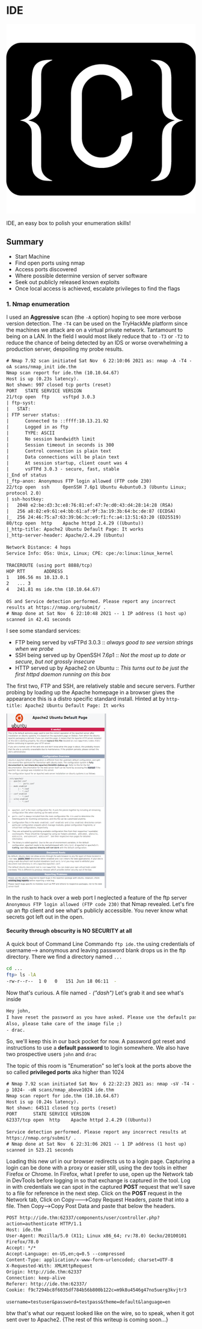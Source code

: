 # IDE  
![ide logo](/imgs/ide_room_logo.png)

IDE, an easy box to polish your enumeration skills!

## Summary
  * Start Machine
  * Find open ports using nmap
  * Access ports discovered
  * Where possible determine version of server software
  * Seek out publicly released known exploits
  * Once local access is achieved, escalate privileges to find the flags

### 1. Nmap enumeration

I used an **Aggressive** scan (the `-A` option) hoping to see more verbose version detection.
The `-T4` can be used on the TryHackMe platform since the machines we attack are on a virtual private network. Tantamount to being on a LAN. In the field I would most likely reduce that to `-T3` or `-T2` to reduce the chance of being detected by an IDS or worse overwhelming a production server, despoiling my probe results.

```console
# Nmap 7.92 scan initiated Sat Nov  6 22:10:06 2021 as: nmap -A -T4 -oA scans/nmap_init ide.thm
Nmap scan report for ide.thm (10.10.64.67)
Host is up (0.23s latency).
Not shown: 997 closed tcp ports (reset)
PORT   STATE SERVICE VERSION
21/tcp open  ftp     vsftpd 3.0.3
| ftp-syst:
|   STAT:
| FTP server status:
|      Connected to ::ffff:10.13.21.92
|      Logged in as ftp
|      TYPE: ASCII
|      No session bandwidth limit
|      Session timeout in seconds is 300
|      Control connection is plain text
|      Data connections will be plain text
|      At session startup, client count was 4
|      vsFTPd 3.0.3 - secure, fast, stable
|_End of status
|_ftp-anon: Anonymous FTP login allowed (FTP code 230)
22/tcp open  ssh     OpenSSH 7.6p1 Ubuntu 4ubuntu0.3 (Ubuntu Linux; protocol 2.0)
| ssh-hostkey:
|   2048 e2:be:d3:3c:e8:76:81:ef:47:7e:d0:43:d4:28:14:28 (RSA)
|   256 a8:82:e9:61:e4:bb:61:af:9f:3a:19:3b:64:bc:de:87 (ECDSA)
|_  256 24:46:75:a7:63:39:b6:3c:e9:f1:fc:a4:13:51:63:20 (ED25519)
80/tcp open  http    Apache httpd 2.4.29 ((Ubuntu))
|_http-title: Apache2 Ubuntu Default Page: It works
|_http-server-header: Apache/2.4.29 (Ubuntu)

Network Distance: 4 hops
Service Info: OSs: Unix, Linux; CPE: cpe:/o:linux:linux_kernel

TRACEROUTE (using port 8888/tcp)
HOP RTT       ADDRESS
1   106.56 ms 10.13.0.1
2   ... 3
4   241.81 ms ide.thm (10.10.64.67)

OS and Service detection performed. Please report any incorrect results at https://nmap.org/submit/ .
# Nmap done at Sat Nov  6 22:10:48 2021 -- 1 IP address (1 host up) scanned in 42.41 seconds
```

I see some standard services:  
* FTP being served by vsFTPd 3.0.3 :: *always good to see version strings when we probe*
* SSH being served up by OpenSSH 7.6p1 :: *Not the most up to date or secure, but not grossly insecure*
* HTTP served up by Apache2 on Ubuntu :: *This turns out to be just the first httpd daemon running on this box*

The first two, FTP and SSH, are relatively stable and secure servers. Further probing by loading up the Apache homepage in a browser gives the appearance this is a distro specific  standard install. Hinted at by `http-title: Apache2 Ubuntu Default Page: It works`

![Default Page](/imgs/screenshot_default_page.png)

In the rush to hack over a web port I neglected a feature of the ftp server `Anonymous FTP login allowed (FTP code 230)` that Nmap revealed. Let's fire up an ftp client and see what's publicly accessible. You never know what secrets got left out in the open.

#### Security through obscurity is **NO SECURITY** at all

A quick bout of Command Line Commando `ftp ide.thm` using credentials of username--> anonymous and leaving password blank drops us in the ftp directory. There we find a directory named `...`
```sh
cd ...
ftp> ls -lA
-rw-r--r--  1 0   0   151 Jun 18 06:11  -
```  
Now that's curious. A file named `-` *("dash")*
Let's grab it and see what's inside  
```txt
Hey john,
I have reset the password as you have asked. Please use the default password to login.
Also, please take care of the image file ;)
- drac.
```  
So, we'll keep this in our back pocket for now. A password got reset and instructions to use a **default password** to login somewhere. We also have two prospective users `john` and `drac`

The topic of this room is "Enumeration" so let's look at the ports above the so called **privileged ports** aka higher than 1024  
```nmap
# Nmap 7.92 scan initiated Sat Nov  6 22:22:23 2021 as: nmap -sV -T4 -p 1024- -oN scans/nmap_above1024 ide.thm
Nmap scan report for ide.thm (10.10.64.67)
Host is up (0.24s latency).
Not shown: 64511 closed tcp ports (reset)
PORT      STATE SERVICE VERSION
62337/tcp open  http    Apache httpd 2.4.29 ((Ubuntu))

Service detection performed. Please report any incorrect results at https://nmap.org/submit/ .
# Nmap done at Sat Nov  6 22:31:06 2021 -- 1 IP address (1 host up) scanned in 523.21 seconds
```  
Loading this new url in our browser redirects us to a login page. Capturing a login can be done with a proxy or easier still, using the dev tools in either Firefox or Chrome. In Firefox, what I prefer to use, open up the Network tab in DevTools before logging in so that exchange is captured in the tool. Log in with credentials we can spot in the captured **POST** request that we'll save to a file for reference in the next step.  Click on the **POST** request in the Network tab, Click on Copy--->Copy Request Headers, paste that into a file. Then Copy-->Copy Post Data and paste that below the headers.  
```text
POST http://ide.thm:62337/components/user/controller.php?action=authenticate HTTP/1.1
Host: ide.thm
User-Agent: Mozilla/5.0 (X11; Linux x86_64; rv:78.0) Gecko/20100101 Firefox/78.0
Accept: */*
Accept-Language: en-US,en;q=0.5 --compressed
Content-Type: application/x-www-form-urlencoded; charset=UTF-8
X-Requested-With: XMLHttpRequest
Origin: http://ide.thm:62337
Connection: keep-alive
Referer: http://ide.thm:62337/
Cookie: f9c7294bc8f6035df784b56b800b122c=m9k8u4546g47no5uerg3kvjtr3

username=testuser&password=testpass&theme=default&language=en
```  
btw that's what our request looked like on the wire, so to speak, when it got sent over to Apache2.
{The rest of this writeup is coming soon...}
